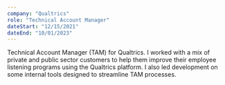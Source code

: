```yaml
---
company: "Qualtrics"
role: "Technical Account Manager"
dateStart: "12/15/2021"
dateEnd: "10/01/2023"
---
```


Technical Account Manager (TAM) for Qualtrics. I worked with a mix of private and public sector customers to help them improve their employee listening programs using the Qualtrics platform. I also led development on some internal tools designed to streamline TAM processes.